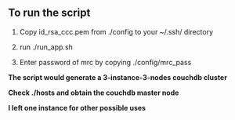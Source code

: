 


## To run the script

1. Copy id_rsa_ccc.pem from ./config to your ~/.ssh/ directory

2. run ./run_app.sh

3. Enter password of mrc by copying ./config/mrc_pass


**The script would generate a 3-instance-3-nodes couchdb cluster**

**Check ./hosts and obtain the couchdb master node**

**I left one instance for other possible uses**